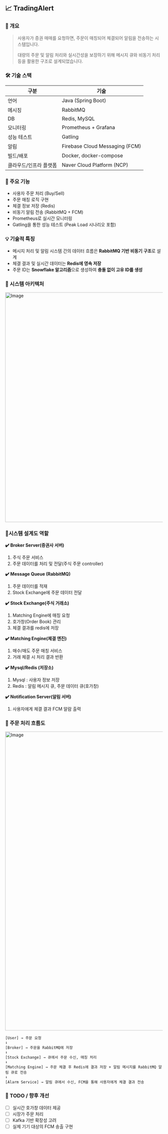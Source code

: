 
## 📈 TradingAlert

### 📝 개요

> 사용자가 증권 매매를 요청하면, 주문이 매칭되어 체결되어 알림을 전송하는 시스템입니다.
>
>
> 대량의 주문 및 알림 처리와 실시간성을 보장하기 위해 메시지 큐와 비동기 처리 등을 활용한 구조로 설계되었습니다.
>

### 🛠️ 기술 스택

| 구분 | 기술 |
| --- | --- |
| 언어 | Java (Spring Boot) |
| 메시징 | RabbitMQ |
| DB | Redis, MySQL |
| 모니터링 | Prometheus + Grafana |
| 성능 테스트 | Gatling |
| 알림 | Firebase Cloud Messaging (FCM) |
| 빌드/배포 | Docker, docker-compose |
| 클라우드/인프라 플랫폼 | Naver Cloud Platform (NCP) |

### 📌 주요 기능

- 사용자 주문 처리 (Buy/Sell)
- 주문 매칭 로직 구현
- 체결 정보 저장 (Redis)
- 비동기 알림 전송 (RabbitMQ + FCM)
- Prometheus로 실시간 모니터링
- Gatling을 통한 성능 테스트 (Peak Load 시나리오 포함)

### 💡 기술적 특징

- 메시지 처리 및 알림 시스템 간의 데이터 흐름은 **RabbitMQ 기반 비동기 구조**로 설계
- 체결 결과 및 실시간 데이터는 **Redis에 영속 저장**
- 주문 ID는 **Snowflake 알고리즘**으로 생성하여 **충돌 없이 고유 ID를 생성**

### 🧱 시스템 아키텍처

<img width="1468" height="734" alt="Image" src="https://github.com/user-attachments/assets/66d94c54-4a92-41e2-90c7-af51f30f3ee7" />

### 📜**시스템 설계도 역할**

**✔️ Broker Server(증권사 서버)**

1. 주식 주문 서비스
2. 주문 데이터를 처리 및 전달(주식 주문 controller)

**✔️ Message Queue (RabbitMQ)**

1. 주문 데이터를 적재
2. Stock Exchange에 주문 데이터 전달

**✔️ Stock Exchange(주식 거래소)**

1. Matching Engine에 매칭 요청
2. 호가창(Order Book) 관리
3. 체결 결과를 redis에 저장

**✔️ Matching Engine(체결 엔진)**

1. 매수/매도 주문 매칭 서비스
2. 거래 체결 시 처리 결과 반환

**✔️ Mysql/Redis (저장소)**

1. Mysql : 사용자 정보 저장
2. Redis : 알림 메시지 큐, 주문 데이터 큐(호가창)

**✔️ Notification Server(알림 서버)**

1. 사용자에게 체결 결과 FCM 알람 출력

### 🔁 주문 처리 흐름도

<img width="1546" height="955" alt="Image" src="https://github.com/user-attachments/assets/e53d2466-b629-443e-b73a-9ddcdff178c6" />

```
[User] → 주문 요청
↓
[Broker] → 주문을 RabbitMQ에 저장
↓
[Stock Exchange] → 큐에서 주문 수신, 매칭 처리
↓
[Matching Engine] → 주문 체결 후 Redis에 결과 저장 + 알림 메시지를 RabbitMQ 알림 큐로 전송
↓
[Alarm Service] → 알림 큐에서 수신, FCM을 통해 사용자에게 체결 결과 전송
```

### 🚧 TODO / 향후 개선

- [ ]  실시간 호가창 데이터 제공
- [ ]  시장가 주문 처리
- [ ]  Kafka 기반 확장성 고려
- [ ]  실제 기기 대상의 FCM 송출 구현